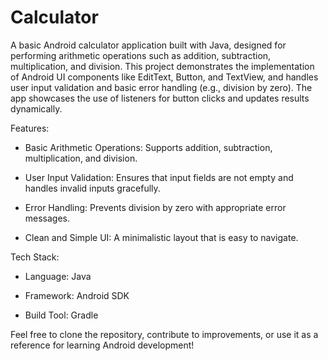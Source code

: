 # Calculator
A basic Android calculator application built with Java, designed for performing arithmetic operations such as addition, subtraction, multiplication, and division. This project demonstrates the implementation of Android UI components like EditText, Button, and TextView, and handles user input validation and basic error handling (e.g., division by zero). The app showcases the use of listeners for button clicks and updates results dynamically.

Features:

*  Basic Arithmetic Operations: Supports addition, subtraction, multiplication, and division.

*  User Input Validation: Ensures that input fields are not empty and handles invalid inputs gracefully.

*  Error Handling: Prevents division by zero with appropriate error messages.

*  Clean and Simple UI: A minimalistic layout that is easy to navigate.

Tech Stack:

*  Language: Java

*  Framework: Android SDK

*  Build Tool: Gradle

Feel free to clone the repository, contribute to improvements, or use it as a reference for learning Android development!
